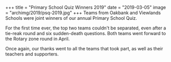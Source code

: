 +++
title = "Primary School Quiz Winners 2019"
date = "2019-03-05"
image = "archimg/2019/psq-2019.jpg"
+++
Teams from Oakbank and Viewlands Schools were joint winners of our annual Primary School Quiz.

For the first time ever, the top two teams couldn't be separated, even after a tie-reak round and six sudden-death questions. Both teams went forward to the Rotary zone round in April.

Once again, our thanks went to all the teams that took part, as well as their teachers and supporters.
